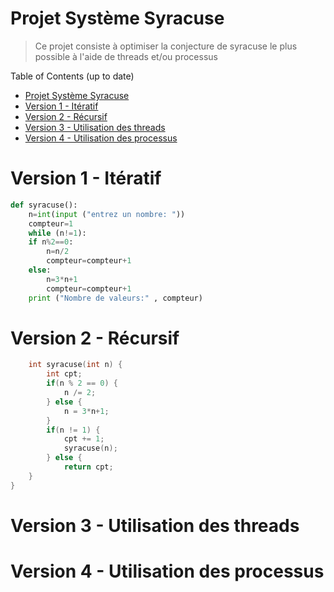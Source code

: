 # Projet Système Syracuse
> Ce projet consiste à optimiser la conjecture de syracuse le plus possible à l'aide de threads et/ou processus

Table of Contents (up to date)
- [Projet Système Syracuse](#projet-syst%c3%a8me-syracuse)
- [Version 1 - Itératif](#version-1---it%c3%a9ratif)
- [Version 2 - Récursif](#version-2---r%c3%a9cursif)
- [Version 3 - Utilisation des threads](#version-3---utilisation-des-threads)
- [Version 4 - Utilisation des processus](#version-4---utilisation-des-processus)

# Version 1 - Itératif
```python
def syracuse():
    n=int(input ("entrez un nombre: "))
    compteur=1
    while (n!=1):
    if n%2==0:
        n=n/2
        compteur=compteur+1
    else:
        n=3*n+1
        compteur=compteur+1
    print ("Nombre de valeurs:" , compteur)
```
# Version 2 - Récursif
```C
    int syracuse(int n) {
        int cpt;
        if(n % 2 == 0) {
            n /= 2;
        } else {
            n = 3*n+1;
        }
        if(n != 1) {
            cpt += 1;
            syracuse(n);
        } else {
            return cpt;
    }
}
```
# Version 3 - Utilisation des threads

# Version 4 - Utilisation des processus

